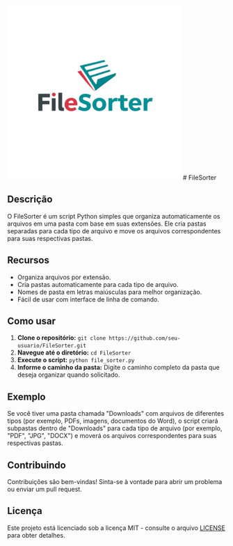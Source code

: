 <img src="https://raw.githubusercontent.com/marciolopesjr/FileSorter/main/FileSorter_logo.png" width="400" height="400">
# FileSorter

## Descrição

O FileSorter é um script Python simples que organiza automaticamente os arquivos em uma pasta com base em suas extensões. Ele cria pastas separadas para cada tipo de arquivo e move os arquivos correspondentes para suas respectivas pastas.

## Recursos

* Organiza arquivos por extensão.
* Cria pastas automaticamente para cada tipo de arquivo.
* Nomes de pasta em letras maiúsculas para melhor organização.
* Fácil de usar com interface de linha de comando.

## Como usar

1. **Clone o repositório:** `git clone https://github.com/seu-usuario/FileSorter.git`
2. **Navegue até o diretório:** `cd FileSorter`
3. **Execute o script:** `python file_sorter.py`
4. **Informe o caminho da pasta:** Digite o caminho completo da pasta que deseja organizar quando solicitado.

## Exemplo

Se você tiver uma pasta chamada "Downloads" com arquivos de diferentes tipos (por exemplo, PDFs, imagens, documentos do Word), o script criará subpastas dentro de "Downloads" para cada tipo de arquivo (por exemplo, "PDF", "JPG", "DOCX") e moverá os arquivos correspondentes para suas respectivas pastas.

## Contribuindo

Contribuições são bem-vindas! Sinta-se à vontade para abrir um problema ou enviar um pull request.

## Licença

Este projeto está licenciado sob a licença MIT - consulte o arquivo [LICENSE](LICENSE) para obter detalhes.

